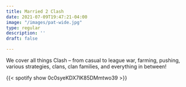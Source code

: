 ```yaml
---
title: Married 2 Clash
date: 2021-07-09T19:47:21-04:00
image: "/images/pat-wide.jpg"
type: regular
description: ''
draft: false

---
```

We cover all things Clash – from casual to league war, farming, pushing, various strategies, clans, clan families, and everything in between!

{{< spotify show 0c0syeKDX7lK85DMmtwo39 >}}
